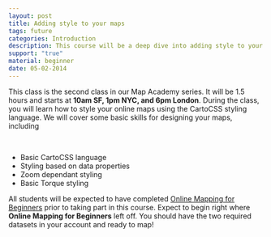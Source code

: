 ```yaml
---
layout: post
title: Adding style to your maps
tags: future
categories: Introduction
description: This course will be a deep dive into adding style to your maps using CartoCSS
support: "true"
material: beginner
date: 05-02-2014
---
```


<div>
	<p>This class is the second class in our Map Academy series. It will be 1.5 hours and starts at <strong>10am SF, 1pm NYC, and 6pm London</strong>. During the class, you will learn how to style your online maps using the CartoCSS styling language. We will cover some basic skills for designing your maps, including </p><br/>
</div>
<div class="skills">
	<ul>
		<li>Basic CartoCSS language</li>
		<li>Styling based on data properties</li>
		<li>Zoom dependant styling</li>
		<li>Basic Torque styling</li>
	</ul>
</div>
<div class="margin20">
	<p>All students will be expected to have completed <a href="online-mapping-for-beginners/">Online Mapping for Beginners</a> prior to taking part in this course. Expect to begin right where <b>Online Mapping for Beginners</b> left off. You should have the two required datasets in your account and ready to map!</p>
</div>

          